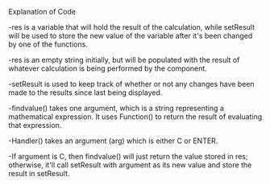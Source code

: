 Explanation of Code

-res is a variable that will hold the result of the calculation, while setResult will be used to store the new value of the variable after it's been changed by one of the functions.

-res is an empty string initially, but will be populated with the result of whatever calculation is being performed by the component.

-setResult is used to keep track of whether or not any changes have been made to the results since last being displayed.

-findvalue() takes one argument, which is a string representing a mathematical expression. It uses Function() to return the result of evaluating that expression.

-Handler() takes an argument (arg) which is either C or ENTER.

-If argument is C, then findvalue() will just return the value stored in res; otherwise, it'll call setResult with argument as its new value and store the result in setResult.
